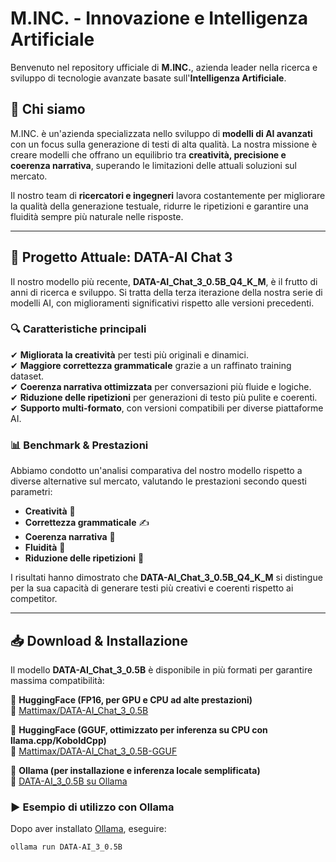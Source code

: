 # M.INC. - Innovazione e Intelligenza Artificiale  

Benvenuto nel repository ufficiale di **M.INC.**, azienda leader nella ricerca e sviluppo di tecnologie avanzate basate sull'**Intelligenza Artificiale**.  

## 📌 Chi siamo  
M.INC. è un'azienda specializzata nello sviluppo di **modelli di AI avanzati** con un focus sulla generazione di testi di alta qualità. La nostra missione è creare modelli che offrano un equilibrio tra **creatività, precisione e coerenza narrativa**, superando le limitazioni delle attuali soluzioni sul mercato.  

Il nostro team di **ricercatori e ingegneri** lavora costantemente per migliorare la qualità della generazione testuale, ridurre le ripetizioni e garantire una fluidità sempre più naturale nelle risposte.  

---

## 🚀 Progetto Attuale: DATA-AI Chat 3  
Il nostro modello più recente, **DATA-AI_Chat_3_0.5B_Q4_K_M**, è il frutto di anni di ricerca e sviluppo. Si tratta della terza iterazione della nostra serie di modelli AI, con miglioramenti significativi rispetto alle versioni precedenti.  

### 🔍 **Caratteristiche principali**  
✔ **Migliorata la creatività** per testi più originali e dinamici.  
✔ **Maggiore correttezza grammaticale** grazie a un raffinato training dataset.  
✔ **Coerenza narrativa ottimizzata** per conversazioni più fluide e logiche.  
✔ **Riduzione delle ripetizioni** per generazioni di testo più pulite e coerenti.  
✔ **Supporto multi-formato**, con versioni compatibili per diverse piattaforme AI.  

### 📊 **Benchmark & Prestazioni**  
Abbiamo condotto un'analisi comparativa del nostro modello rispetto a diverse alternative sul mercato, valutando le prestazioni secondo questi parametri:  

- **Creatività** 🎨  
- **Correttezza grammaticale** ✍️  
- **Coerenza narrativa** 📖  
- **Fluidità** 🌊  
- **Riduzione delle ripetizioni** 🔄  

I risultati hanno dimostrato che **DATA-AI_Chat_3_0.5B_Q4_K_M** si distingue per la sua capacità di generare testi più creativi e coerenti rispetto ai competitor.  

---

## 📥 **Download & Installazione**  
Il modello **DATA-AI_Chat_3_0.5B** è disponibile in più formati per garantire massima compatibilità:  

📌 **HuggingFace (FP16, per GPU e CPU ad alte prestazioni)**  
🔗 [Mattimax/DATA-AI_Chat_3_0.5B](https://huggingface.co/Mattimax/DATA-AI_Chat_3_0.5B)  

📌 **HuggingFace (GGUF, ottimizzato per inferenza su CPU con llama.cpp/KoboldCpp)**  
🔗 [Mattimax/DATA-AI_Chat_3_0.5B-GGUF](https://huggingface.co/Mattimax/DATA-AI_Chat_3_0.5B-GGUF)  

📌 **Ollama (per installazione e inferenza locale semplificata)**  
🔗 [DATA-AI_3_0.5B su Ollama](https://www.ollama.com/M_INC/DATA-AI_3_0.5B)  

### ▶ **Esempio di utilizzo con Ollama**  
Dopo aver installato [Ollama](https://ollama.ai/), eseguire:  
```bash
ollama run DATA-AI_3_0.5B
